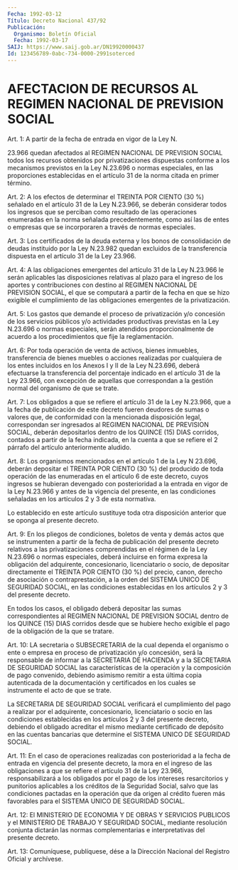 ```yaml
---
Fecha: 1992-03-12
Título: Decreto Nacional 437/92
Publicación:
  Organismo: Boletín Oficial
  Fecha: 1992-03-17
SAIJ: https://www.saij.gob.ar/DN19920000437
Id: 123456789-0abc-734-0000-2991soterced
---
```

# AFECTACION DE RECURSOS AL REGIMEN NACIONAL DE PREVISION SOCIAL

<a id="1"></a>
Art.  1: A partir de la fecha de entrada en vigor de la Ley N.

23.966 quedan  afectados  al  REGIMEN  NACIONAL DE PREVISION SOCIAL todos  los  recursos  obtenidos  por  privatizaciones    dispuestas conforme  a  los  mecanismos  previstos en la Ley N.23.696 o normas especiales, en las proporciones  establecidas  en el artículo 31 de la norma citada en primer término.

<a id="2"></a>
Art.  2: A los efectos de determinar el TREINTA POR CIENTO (30 %) señalado  en  el  artículo  31  de  la  Ley N.23.966, se deberán considerar  todos los ingresos que se perciban  como  resultado  de las operaciones  enumeradas  en  la norma señalada precedentemente, como así las de entes o empresas que  se  incorporaren  a través de normas especiales.

<a id="3"></a>
Art.  3:  Los  certificados de la deuda externa y los bonos de consolidación de deudas  instituido  por  la  Ley  N.23.982  quedan excluidos  de  la  transferencia  dispuesta en el artículo 31 de la Ley 23.966.

<a id="4"></a>
Art. 4: A las obligaciones emergentes del artículo 31 de la Ley N.23.966  le  serán aplicables las disposiciones relativas al plazo para el ingreso  de  los  aportes  y  contribuciones con destino al REGIMEN NACIONAL DE PREVISION SOCIAL, el  que se computará a partir de  la  fecha  en  que  se  hizo  exigible el cumplimiento  de  las obligaciones emergentes de la privatización.

<a id="5"></a>
Art. 5: Los gastos que demande el proceso de privatización y/o concesión  de  los  servicios  públicos y/o actividades productivas previstas en la Ley N.23.696 o normas  especiales,  serán atendidos proporcionalmente  de  acuerdo  a  los procedimientos que  fije  la reglamentación.

<a id="6"></a>
Art.  6:  Por  toda  operación  de  venta  de  activos, bienes inmuebles,  transferencia  de bienes muebles o acciones  realizadas por cualquiera de los entes  incluidos  en  los Anexos I y II de la Ley  N.23.696,  deberá efectuarse la transferencia  del  porcentaje indicado en el artículo  31  de  la  Ley  23.966,  con excepción de aquellas que correspondan a la gestión normal del organismo  de que se trate.

<a id="7"></a>
Art. 7: Los obligados a que se refiere el artículo 31 de la Ley N.23.966,  que  a  la  fecha  de publicación de este decreto fueren deudores de sumas o valores que,  de  conformidad con la mencionada disposición legal, correspondan ser ingresados  al REGIMEN NACIONAL DE  PREVISION  SOCIAL, deberán depositarlos dentro  de  los  QUINCE (15) DIAS corridos,  contados  a partir de la fecha indicada, en la cuenta  a que se refiere el 2 párrafo  del  artículo  anteriormente aludido.

<a id="8"></a>
Art. 8: Los organismos mencionados en el artículo 1 de la Ley N 23.696,  deberán  depositar  el  TREINTA  POR  CIENTO  (30  %)  del producido  de  toda operación de las enumeradas en el artículo 6 de este decreto, cuyos ingresos se hubieran devengado con posterioridad a  la  entrada en vigor de la Ley N.23.966 y antes de la vigencia del presente,  en  las  condiciones  señaladas  en  los artículos 2 y 3 de esta normativa.

Lo  establecido  en  este artículo sustituye toda otra disposición anterior que se oponga al presente decreto.

<a id="9"></a>
Art. 9: En los pliegos de condiciones, boletos de venta y demás actos  que  se instrumenten a partir de la fecha de publicación del presente decreto  relativos  a  las privatizaciones comprendidas en el  régimen  de  la  Ley  N.23.696  o  normas   especiales,  deberá incluirse    en    forma  expresa  la  obligación  del  adquirente, concesionario, licenciatario  o socio, de depositar directamente el TREINTA POR CIENTO (30 %) del precio,  canon, derecho de asociación o  contraprestación,  a  la orden del SISTEMA  UNICO  DE  SEGURIDAD SOCIAL, en las condiciones  establecidas en los artículos 2 y 3 del presente decreto.

En  todos  los  casos,  el obligado  deberá  depositar  las  sumas correspondientes al REGIMEN  NACIONAL DE PREVISION SOCIAL dentro de los QUINCE (15) DIAS corridos  desde  que se hubiere hecho exigible el pago de la obligación de la que se tratare.

<a id="10"></a>
Art.  10:  LA secretaria o SUBSECRETARIA de la cual dependa el organismo  o  ente  o  empresa  en  proceso  de  privatización  y/o concesión, será  la  responsable  de  informar  a  la SECRETARIA DE HACIENDA  y a la SECRETARIA DE SEGURIDAD SOCIAL las características de la operación  y  la  composición  de  pago  convenido,  debiendo asimismo remitir a esta última copia autenticada de la documentación  y certificados en los cuales se instrumente el  acto de que se trate.

La SECRETARIA DE  SEGURIDAD  SOCIAL verificará el cumplimiento del pago a realizar por el adquirente,  concesionario,  licenciatario o socio en las condiciones establecidas en los artículos  2  y  3 del presente  decreto, debiendo el obligado acreditar el mismo mediante certificado  de  depósito en las cuentas bancarias que determine el SISTEMA UNICO DE SEGURIDAD SOCIAL.

<a id="11"></a>
Art. 11: En el caso de operaciones realizadas con posterioridad a la  fecha de entrada en vigencia del presente decreto, la mora en el ingreso  de  las obligaciones a que se refiere el artículo 31 de la Ley 23.966, responsabilizará  a los obligados por el pago de los intereses resarcitorios y punitorios  aplicables  a los créditos de la  Seguridad  Social,  salvo  que las condiciones pactadas  en  la operación que da origen al crédito  fueren  más  favorables para el SISTEMA UNICO DE SEGURIDAD SOCIAL.

<a id="12"></a>
Art.  12:  El  MINISTERIO  DE  ECONOMIA Y DE OBRAS Y SERVICIOS PUBLICOS y el MINISTERIO DE TRABAJO Y  SEGURIDAD  SOCIAL,  mediante resolución    conjunta    dictarán  las  normas  complementarias  e interpretativas del presente decreto.

<a id="13"></a>
Art. 13: Comuníquese, publíquese, dése a la Dirección Nacional del Registro Oficial y archívese.